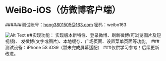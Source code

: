 # WeiBo-iOS（仿微博客户端）
######测试账号：hong3801505@163.com 密码：weibo163

![Alt Text](https://github.com/atong007/WeiBo-iOS/blob/master/0719WeiBo/demo.gif)
##实现功能：
  实现版本新特性、登录微博、刷新微博(可浏览图片及短视频)、
发微博(文字或图片)、本地缓存、广场页面、设置菜单页面等功能。
###测试设备：iPhone 5S iOS9（暂未完成屏幕适配）
###仅供学习参考！后续更新改进。
